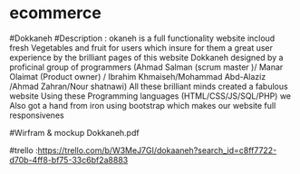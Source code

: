 # ecommerce

#Dokkaneh #Description : okaneh is a full functionality website incloud fresh Vegetables and fruit for users which insure for them a great user experience by the brilliant pages of this website Dokkaneh designed by a proficinal group of programmers (Ahmad Salman (scrum master )/ Manar Olaimat (Product owner) / Ibrahim Khmaiseh/Mohammad Abd-Alaziz /Ahmad Zahran/Nour shatnawi) All these brilliant minds created a fabulous website Using these Programming languages (HTML/CSS/JS/SQL/PHP) we Also got a hand from iron using bootstrap which makes our website full responsivenes

#Wirfram & mockup Dokkaneh.pdf

#trello :https://trello.com/b/W3MeJ7GI/dokaaneh?search_id=c8ff7722-d70b-4ff8-bf75-33c6bf2a8883
